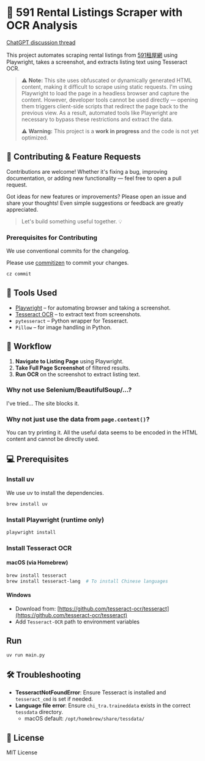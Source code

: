 # 🏡 591 Rental Listings Scraper with OCR Analysis

[ChatGPT discussion thread](https://chatgpt.com/share/6824cc3e-b164-8010-a812-7a775e3995d3)

This project automates scraping rental listings from [591租屋網](https://rent.591.com.tw) using Playwright, takes a screenshot, and extracts listing text using Tesseract OCR.

> ⚠️ **Note:** This site uses obfuscated or dynamically generated HTML content, making it difficult to scrape using static requests. I'm using Playwright to load the page in a headless browser and capture the content. However, developer tools cannot be used directly — opening them triggers client-side scripts that redirect the page back to the previous view. As a result, automated tools like Playwright are necessary to bypass these restrictions and extract the data.
>
> ⚠️ **Warning:** This project is a **work in progress** and the code is not yet optimized.

## 🤝 Contributing & Feature Requests

Contributions are welcome! Whether it's fixing a bug, improving documentation, or adding new functionality — feel free to open a pull request.

Got ideas for new features or improvements? Please open an issue and share your thoughts! Even simple suggestions or feedback are greatly appreciated.

> Let's build something useful together. 💡

### Prerequisites for Contributing

We use conventional commits for the changelog.

Please use [commitizen](https://commitizen-tools.github.io/commitizen/) to commit your changes.

```bash
cz commit
```

## 🔧 Tools Used

- [Playwright](https://playwright.dev/) – for automating browser and taking a screenshot.
- [Tesseract OCR](https://github.com/tesseract-ocr/tesseract) – to extract text from screenshots.
- `pytesseract` – Python wrapper for Tesseract.
- `Pillow` – for image handling in Python.

## 📸 Workflow

1. **Navigate to Listing Page** using Playwright.
2. **Take Full Page Screenshot** of filtered results.
3. **Run OCR** on the screenshot to extract listing text.

### Why not use Selenium/BeautifulSoup/...?

I've tried... The site blocks it.

### Why not just use the data from `page.content()`?

You can try printing it. All the useful data seems to be encoded in the HTML content and cannot be directly used.

## 💻 Prerequisites

### Install uv

We use uv to install the dependencies.

```bash
brew install uv
```

### Install Playwright (runtime only)
```bash
playwright install
```

### Install Tesseract OCR

#### macOS (via Homebrew)
```bash
brew install tesseract
brew install tesseract-lang  # To install Chinese languages
```

#### Windows

- Download from: [https://github.com/tesseract-ocr/tesseract](https://github.com/tesseract-ocr/tesseract)
- Add `Tesseract-OCR` path to environment variables

## Run

```bash
uv run main.py
```

## 🛠 Troubleshooting

- **TesseractNotFoundError**: Ensure Tesseract is installed and `tesseract_cmd` is set if needed.
- **Language file error**: Ensure `chi_tra.traineddata` exists in the correct `tessdata` directory.
  - macOS default: `/opt/homebrew/share/tessdata/`

## 📄 License

MIT License
